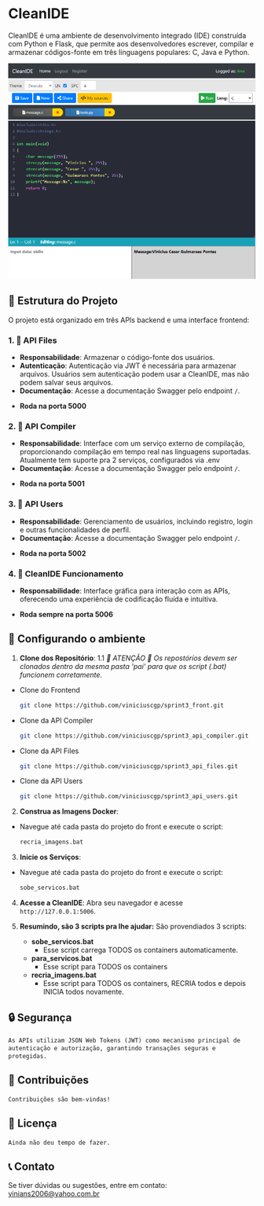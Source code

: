 # CleanIDE

CleanIDE é uma ambiente de desenvolvimento integrado (IDE) construída com Python e Flask, que permite aos desenvolvedores escrever, compilar e armazenar códigos-fonte em três linguagens populares: C, Java e Python.

![Imagem da Interface](https://github.com/viniciuscgp/sprint3_front/blob/main/app/static/images/clean_ide.png) 

## 📁 Estrutura do Projeto

O projeto está organizado em três APIs backend e uma interface frontend:

### 1. 📂 API Files

- **Responsabilidade**: Armazenar o código-fonte dos usuários.
- **Autenticação**: Autenticação via JWT é necessária para armazenar arquivos. Usuários sem autenticação podem usar a CleanIDE, mas não podem salvar seus arquivos.
- **Documentação**: Acesse a documentação Swagger pelo endpoint `/`. 
+ **Roda na porta 5000**

### 2. 📂 API Compiler

- **Responsabilidade**: Interface com um serviço externo de compilação, proporcionando compilação em tempo real nas linguagens suportadas. Atualmente tem suporte pra 2 serviços, configurados via .env
- **Documentação**: Acesse a documentação Swagger pelo endpoint `/`. 
+ **Roda na porta 5001**

### 3. 📂 API Users

- **Responsabilidade**: Gerenciamento de usuários, incluindo registro, login e outras funcionalidades de perfil.
- **Documentação**: Acesse a documentação Swagger pelo endpoint `/`. 
+ **Roda na porta 5002**

### 4. 📂 CleanIDE Funcionamento

- **Responsabilidade**: Interface gráfica para interação com as APIs, oferecendo uma experiência de codificação fluída e intuitiva. 
+ **Roda sempre na porta 5006**

## 🚀 Configurando o ambiente
1. **Clone dos Repositório**:
1.1 *🚨 ATENÇÃO 🚨 Os repostóríos devem ser clonados dentro da mesma pasta 'pai' para que os script (.bat) funcionem corretamente.*
+ Clone do Frontend
   ```bash
   git clone https://github.com/viniciuscgp/sprint3_front.git

+ Clone da API Compiler   
    ```bash
    git clone https://github.com/viniciuscgp/sprint3_api_compiler.git
    ```

+ Clone da API Files
    ```bash
    git clone https://github.com/viniciuscgp/sprint3_api_files.git
    ```

+ Clone da API Users
    ```bash
    git clone https://github.com/viniciuscgp/sprint3_api_users.git
    ```

2. **Construa as Imagens Docker**:
+ Navegue até cada pasta do projeto do front e execute o script:
    ```bash
    recria_imagens.bat
    ```
3. **Inicie os Serviços**:
+ Navegue até cada pasta do projeto do front e execute o script:
    ```bash
    sobe_servicos.bat
    ```

4. **Acesse a CleanIDE**:
    Abra seu navegador e acesse `http://127.0.0.1:5006`.

6. **Resumindo, são 3 scripts pra lhe ajudar:**
    São provendiados 3 scripts:
    - **sobe_servicos.bat**
        + Esse script carrega TODOS os containers automaticamente. 
    - **para_servicos.bat**
        + Esse script para TODOS os containers
    - **recria_imagens.bat**
        + Esse script para TODOS os containers, RECRIA todos e depois INICIA todos novamente.

## 🔒 Segurança

    As APIs utilizam JSON Web Tokens (JWT) como mecanismo principal de autenticação e autorização, garantindo transações seguras e protegidas.

## 🤝 Contribuições

    Contribuições são bem-vindas! 

## 📜 Licença

    Ainda não deu tempo de fazer.

## 📞 Contato

Se tiver dúvidas ou sugestões, entre em contato: [vinians2006@yahoo.com.br](mailto:vinians2006@yahoo.com.br)

